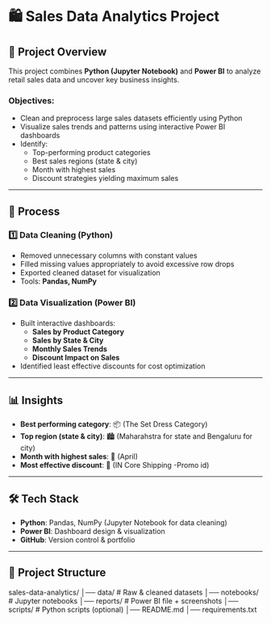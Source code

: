 # 🛍️ Sales Data Analytics Project

## 📌 Project Overview
This project combines **Python (Jupyter Notebook)** and **Power BI** to analyze retail sales data and uncover key business insights.

### Objectives:
- Clean and preprocess large sales datasets efficiently using Python
- Visualize sales trends and patterns using interactive Power BI dashboards
- Identify:
  - Top-performing product categories
  - Best sales regions (state & city)
  - Month with highest sales
  - Discount strategies yielding maximum sales

---

## 🔧 Process

### 1️⃣ Data Cleaning (Python)
- Removed unnecessary columns with constant values
- Filled missing values appropriately to avoid excessive row drops
- Exported cleaned dataset for visualization
- Tools: **Pandas, NumPy**

### 2️⃣ Data Visualization (Power BI)
- Built interactive dashboards:
  - **Sales by Product Category**
  - **Sales by State & City**
  - **Monthly Sales Trends**
  - **Discount Impact on Sales**
- Identified least effective discounts for cost optimization

---

## 📊 Insights
- **Best performing category**: 📦 (The Set Dress Category)
- **Top region (state & city)**: 🏙️ (Maharahstra for state and Bengaluru for city)
- **Month with highest sales**: 📅 (April)
- **Most effective discount**: 🎯 (IN Core Shipping -Promo id)  

---

## 🛠️ Tech Stack
- **Python**: Pandas, NumPy (Jupyter Notebook for data cleaning)
- **Power BI**: Dashboard design & visualization
- **GitHub**: Version control & portfolio

---

## 📂 Project Structure
sales-data-analytics/
│── data/ # Raw & cleaned datasets
│── notebooks/ # Jupyter notebooks
│── reports/ # Power BI file + screenshots
│── scripts/ # Python scripts (optional)
│── README.md
│── requirements.txt
